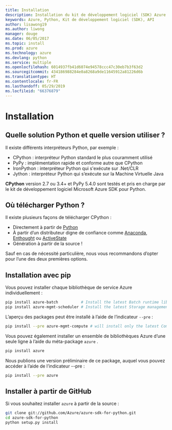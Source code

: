 ```yaml
---
title: Installation
description: Installation du kit de développement logiciel (SDK) Azure pour Python
keywords: Azure, Python, Kit de développement logiciel (SDK), API
author: lisawong19
ms.author: liwong
manager: douge
ms.date: 06/05/2017
ms.topic: install
ms.prod: azure
ms.technology: azure
ms.devlang: python
ms.service: multiple
ms.openlocfilehash: 6014937fb41d6074e94578ccc47c30eb7b3f63d2
ms.sourcegitcommit: 434186988284e0a8268a9de11645912a81226d6b
ms.translationtype: HT
ms.contentlocale: fr-FR
ms.lasthandoff: 05/29/2019
ms.locfileid: "66376879"
---
```

# <a name="installation"></a>Installation

## <a name="which-python-and-which-version-to-use"></a>Quelle solution Python et quelle version utiliser ?

Il existe différents interpréteurs Python, par exemple :

* CPython : interpréteur Python standard le plus couramment utilisé
* PyPy : implémentation rapide et conforme autre que CPython
* IronPython : interpréteur Python qui s'exécute sur .Net/CLR
* Jython : interpréteur Python qui s’exécute sur la Machine Virtuelle Java

**CPython** version 2.7 ou 3.4+ et PyPy 5.4.0 sont testés et pris en charge par le kit de développement logiciel Microsoft Azure SDK pour Python.

## <a name="where-to-get-python"></a>Où télécharger Python ?

Il existe plusieurs façons de télécharger CPython :

* Directement à partir de [Python](https://www.python.org/)
* À partir d’un distributeur digne de confiance comme [Anaconda](https://www.anaconda.com/), [Enthought](https://www.enthought.com/) ou [ActiveState](https://www.activestate.com/)
* Génération à partir de la source !

Sauf en cas de nécessité particulière, nous vous recommandons d’opter pour l’une des deux premières options.

## <a name="installation-with-pip"></a>Installation avec pip

Vous pouvez installer chaque bibliothèque de service Azure individuellement :

```bash
pip install azure-batch          # Install the latest Batch runtime library
pip install azure-mgmt-scheduler # Install the latest Storage management library
```

L’aperçu des packages peut être installé à l’aide de l’indicateur `--pre` :

```bash
pip install --pre azure-mgmt-compute # will install only the latest Compute Management library
```

Vous pouvez également installer un ensemble de bibliothèques Azure d’une seule ligne à l’aide du méta-package `azure` .

```bash
pip install azure
```

Nous publions une version préliminaire de ce package, auquel vous pouvez accéder à l’aide de l’indicateur --pre :

```bash
pip install --pre azure
```

## <a name="install-from-github"></a>Installer à partir de GitHub

Si vous souhaitez installer `azure` à partir de la source :

```bash
git clone git://github.com/Azure/azure-sdk-for-python.git
cd azure-sdk-for-python
python setup.py install
```
